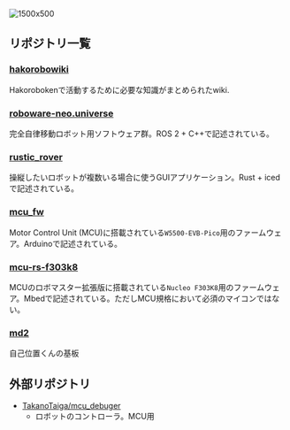 
![1500x500](https://github.com/hakoroboken/.github/assets/53041471/8f012fff-ff7c-4934-8568-b842dc38c3d8)


## リポジトリ一覧

### [**hakorobowiki**](https://hakoroboken.github.io/hakorobowiki)
Hakorobokenで活動するために必要な知識がまとめられたwiki.

### [**roboware-neo.universe**](https://github.com/hakoroboken/roboware-neo.universe)
完全自律移動ロボット用ソフトウェア群。ROS 2 + C++で記述されている。

### [**rustic_rover**](https://github.com/hakoroboken/rustic_rover)
操縦したいロボットが複数いる場合に使うGUIアプリケーション。Rust + icedで記述されている。

### [**mcu_fw**](https://github.com/hakoroboken/mcu_fw)
Motor Control Unit (MCU)に搭載されている`W5500-EVB-Pico`用のファームウェア。Arduinoで記述されている。

### [**mcu-rs-f303k8**](https://github.com/hakoroboken/mcu-rs-f303k8)

MCUのロボマスター拡張版に搭載されている`Nucleo F303K8`用のファームウェア。Mbedで記述されている。ただしMCU規格において必須のマイコンではない。

### [**md2**](https://github.com/hakoroboken/md2)
自己位置くんの基板

## 外部リポジトリ

- [TakanoTaiga/mcu_debuger](https://github.com/TakanoTaiga/mcu_debuger)
  - ロボットのコントローラ。MCU用
